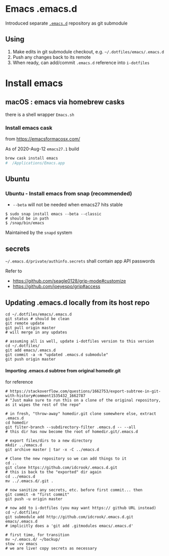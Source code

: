 Emacs .emacs.d
==============

Introduced separate [`.emacs.d`](https://github.com/idcrook/.emacs.d) repository as git submodule

Using
-----

1.	Make edits in git submodule checkout, e.g. `~/.dotfiles/emacs/.emacs.d`
2.	Push any changes back to its remote
3.	When ready, can add/commit `.emacs.d` reference into `i-dotfiles`

Install emacs
=============

macOS : emacs via homebrew casks
--------------------------------

there is a shell wrapper `Emacs.sh`

<!--

### Install emacs pre-test cask

As of 18-Apr-2020 emacs27 build

```bash
brew cask install emacs-pretest
#  /Applications/Emacs.app
```

-->

### Install emacs cask

from https://emacsformacosx.com/

As of 2020-Aug-12 `emacs27.1` build

```bash
brew cask install emacs
#  /Applications/Emacs.app
```

Ubuntu
------

### Ubuntu - Install emacs from snap (recommended)

- `--beta` will not be needed when emacs27 hits stable

```shellsession
$ sudo snap install emacs --beta --classic
# should be in path
$ /snap/bin/emacs
```

Maintained by the `snapd` system

<!--

### Install emacs26 on Ubuntu

Refer to [@ubuntu README](../%40ubuntu/README.md#install-notes) for details on how to add repository for emacs26.

### Install emacs27 (emacs-snapshot) on ubuntu

```
sudo add-apt-repository ppa:ubuntu-elisp/ppa
sudo apt-get update
sudo apt install emacs-snapshot
```

 -->

<!--
Install emacs-head build on macOS
---------------------------------

```bash
# rename /Applications/Emacs.app -> Emacs26.app
brew tap daviderestivo/emacs-head
brew install emacs-head --HEAD --with-cocoa --with-imagemagick --with-jansson
# imagemagick@7 -> Homebrew `imagemagick`
# jansson -> C-lang JSON parser
ln -s /usr/local/opt/emacs-head/Emacs.app /Applications

# symlink some binaries for command line
# =======================================

ls -ld /Applications/Emacs.app
brew list emacs-head

# this step probably not necessary
rm /usr/local/opt/emacs-head/Emacs.app/Contents/MacOS/bin

ln -s /usr/local/Cellar/emacs-head/HEAD-<<CHANGEME>>_1/bin/ \
      /usr/local/opt/emacs-head/Emacs.app/Contents/MacOS/bin

ls -l /usr/local/opt/emacs-head/Emacs.app/Contents/MacOS/bin/
```

 -->

secrets
-------

`~/.emacs.d/private/authinfo.secrets` shall contain app API passwords

Refer to

-	https://github.com/seagle0128/grip-mode#customize
-	https://github.com/joeyespo/grip#access

Updating .emacs.d locally from its host repo
--------------------------------------------

```
cd ~/.dotfiles/emacs/.emacs.d
git status # should be clean
git remote update
git pull origin master
# will merge in any updates

# assuming all is well, update i-dotfiles version to this version
cd ~/.dotfiles/
git add emacs/.emacs.d
git commit -a -m "updated .emacs.d submodule"
git push origin master
```

#### Importing .emacs.d subtree from original homedir.git

for reference

```shell
# https://stackoverflow.com/questions/1662753/export-subtree-in-git-with-history#comment1535432_1662787
# "Just make sure to run this on a clone of the original repository, as it wipes the rest of the repo"

# in fresh, "throw-away" homedir.git clone somewhere else, extract .emacs.d
cd homedir
git filter-branch --subdirectory-filter .emacs.d -- --all
# this dir has now become the root of homedir.git/.emacs.d

# export files/dirs to a new directory
mkdir ../emacs.d
git archive master | tar -x -C ../emacs.d

# Clone the new repository so we can add things to it
cd ..
git clone https://github.com/idcrook/.emacs.d.git
# this is back to the "exported" dir again
cd ../emacs.d
mv ../.emacs.d/.git .

# now sanitize any secrets, etc. before first commit... then
git commit -m "first commit"
git push -u origin master

# now add to i-dotfiles (you may want https:// github URL instead)
cd ~/.dotfiles/
git submodule add http://github.com/idcrook/.emacs.d.git emacs/.emacs.d
# implicitly does a 'git add .gitmodules emacs/.emacs.d'

# first time, for transition
mv ~/.emacs.d/ ~/backup/
stow -vv emacs
# we are live! copy secrets as necessary
```
